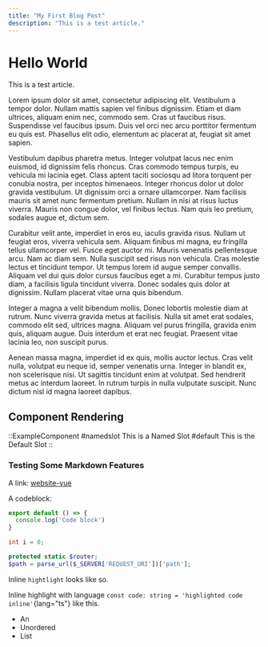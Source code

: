 ```yaml
---
title: "My First Blog Post"
description: "This is a test article."
---
```


# Hello World

This is a test article.

Lorem ipsum dolor sit amet, consectetur adipiscing elit. Vestibulum a tempor
dolor. Nullam mattis sapien vel finibus dignissim. Etiam et diam ultrices,
aliquam enim nec, commodo sem. Cras ut faucibus risus. Suspendisse vel faucibus
ipsum. Duis vel orci nec arcu porttitor fermentum eu quis est. Phasellus elit
odio, elementum ac placerat at, feugiat sit amet sapien.

Vestibulum dapibus pharetra metus. Integer volutpat lacus nec enim euismod, id
dignissim felis rhoncus. Cras commodo tempus turpis, eu vehicula mi lacinia
eget. Class aptent taciti sociosqu ad litora torquent per conubia nostra, per
inceptos himenaeos. Integer rhoncus dolor ut dolor gravida vestibulum. Ut
dignissim orci a ornare ullamcorper. Nam facilisis mauris sit amet nunc
fermentum pretium. Nullam in nisi at risus luctus viverra. Mauris non congue
dolor, vel finibus lectus. Nam quis leo pretium, sodales augue et, dictum sem.

Curabitur velit ante, imperdiet in eros eu, iaculis gravida risus. Nullam ut
feugiat eros, viverra vehicula sem. Aliquam finibus mi magna, eu fringilla
tellus ullamcorper vel. Fusce eget auctor mi. Mauris venenatis pellentesque
arcu. Nam ac diam sem. Nulla suscipit sed risus non vehicula. Cras molestie
lectus et tincidunt tempor. Ut tempus lorem id augue semper convallis. Aliquam
vel dui quis dolor cursus faucibus eget a mi. Curabitur tempus justo diam, a
facilisis ligula tincidunt viverra. Donec sodales quis dolor at dignissim.
Nullam placerat vitae urna quis bibendum.

Integer a magna a velit bibendum mollis. Donec lobortis molestie diam at rutrum.
Nunc viverra gravida metus at facilisis. Nulla sit amet erat sodales, commodo
elit sed, ultrices magna. Aliquam vel purus fringilla, gravida enim quis,
aliquam augue. Duis interdum et erat nec feugiat. Praesent vitae lacinia leo,
non suscipit purus.

Aenean massa magna, imperdiet id ex quis, mollis auctor lectus. Cras velit
nulla, volutpat eu neque id, semper venenatis urna. Integer in blandit ex, non
scelerisque nisi. Ut sagittis tincidunt enim at volutpat. Sed hendrerit metus ac
interdum laoreet. In rutrum turpis in nulla vulputate suscipit. Nunc dictum nisl
id magna laoreet dapibus.

## Component Rendering

::ExampleComponent
#namedslot
This is a Named Slot
#default
This is the Default Slot
::

### Testing Some Markdown Features

A link: [website-vue](https://github.com/riyyi/website-vue)

A codeblock:
```js [file.js]{2} meta-info=val
export default () => {
  console.log('Code block')
}
```

```cpp
int i = 0;
```

```php
protected static $router;
$path = parse_url($_SERVER['REQUEST_URI'])['path'];
```

Inline `hightlight` looks like so.

Inline highlight with language `const code: string = 'highlighted code inline'`{lang="ts"} like this.

- An
- Unordered
- List
